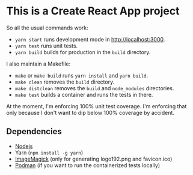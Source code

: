 This is a Create React App project
==================================

So all the usual commands work:

-   `yarn start` runs development mode in <http://localhost:3000>.
-   `yarn test` runs unit tests.
-   `yarn build` builds for production in the `build` directory.

I also maintain a Makefile:

-   `make` or `make build` runs `yarn install` and `yarn build`.
-   `make clean` removes the `build` directory.
-   `make distclean` removes the `build` and `node_modules` directories.
-   `make test` builds a container and runs the tests in there.

At the moment, I'm enforcing 100% unit test coverage. I'm enforcing that
only because I don't want to dip below 100% coverage by accident.

Dependencies
------------

-   [Nodejs][1]
-   Yarn (`npm install -g yarn`)
-   [ImageMagick][2] (only for generating logo192.png and favicon.ico)
-   [Podman][3] (if you want to run the containerized tests locally)

[1]: https://nodejs.dev/download/
[2]: https://imagemagick.org/script/download.php
[3]: https://podman.io/getting-started/installation
